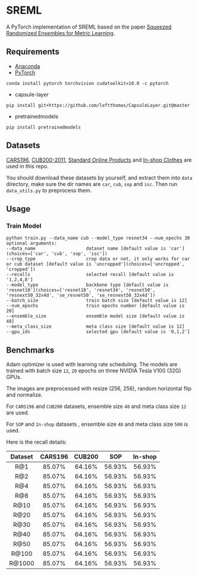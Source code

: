 # SREML
A PyTorch implementation of SREML based on the paper [Squeezed Randomized Ensembles for Metric Learning]().

## Requirements
- [Anaconda](https://www.anaconda.com/download/)
- [PyTorch](https://pytorch.org)
```
conda install pytorch torchvision cudatoolkit=10.0 -c pytorch
```
- capsule-layer
```
pip install git+https://github.com/leftthomas/CapsuleLayer.git@master
```
- pretrainedmodels
```
pip install pretrainedmodels
```


## Datasets
[CARS196](http://ai.stanford.edu/~jkrause/cars/car_dataset.html), [CUB200-2011](http://www.vision.caltech.edu/visipedia/CUB-200-2011.html), 
[Standard Online Products](http://cvgl.stanford.edu/projects/lifted_struct/) and 
[In-shop Clothes](http://mmlab.ie.cuhk.edu.hk/projects/DeepFashion/InShopRetrieval.html) are used in this repo.

You should download these datasets by yourself, and extract them into `data` directory, make sure the dir names are 
`car`, `cub`, `sop` and `isc`. Then run `data_utils.py` to preprocess them.

## Usage
### Train Model
```
python train.py --data_name cub --model_type resnet34 --num_epochs 30
optional arguments:
--data_name                   dataset name [default value is 'car'](choices=['car', 'cub', 'sop', 'isc'])
--crop_type                   crop data or not, it only works for car or cub dataset [default value is 'uncropped'](choices=['uncropped', 'cropped'])
--recalls                     selected recall [default value is '1,2,4,8']
--model_type                  backbone type [default value is 'resnet18'](choices=['resnet18', 'resnet34', 'resnet50', 'resnext50_32x4d', 'se_resnet50', 'se_resnext50_32x4d'])
--batch_size                  train batch size [default value is 12]
--num_epochs                  train epochs number [default value is 20]
--ensemble_size               ensemble model size [default value is 48]
--meta_class_size             meta class size [default value is 12]
--gpu_ids                     selected gpu [default value is '0,1,2']
```

## Benchmarks
Adam optimizer is used with learning rate scheduling. The models are trained with batch size `12`, `20` epochs on three 
NVIDIA Tesla V100 (32G) GPUs.

The images are preprocessed with resize (256, 256), random horizontal flip and normalize. 

For `CARS196` and `CUB200` datasets, ensemble size `48` and meta class size `12` are used. 

For `SOP` and `In-shop` datasets , ensemble size `48` and meta class size `500` is used.

Here is the recall details:

<table>
  <thead>
    <tr>
      <th>Dataset</th>
      <th>CARS196</th>
      <th>CUB200</th>
      <th>SOP</th>
      <th>In-shop</th>
    </tr>
  </thead>
  <tbody>
    <tr>
      <td align="center">R@1</td>
      <td align="center">85.07%</td>
      <td align="center">64.16%</td>
      <td align="center">56.93%</td>
      <td align="center">56.93%</td>
    </tr>
    <tr>
      <td align="center">R@2</td>
      <td align="center">85.07%</td>
      <td align="center">64.16%</td>
      <td align="center">56.93%</td>
      <td align="center">56.93%</td>
    </tr>
    <tr>
      <td align="center">R@4</td>
      <td align="center">85.07%</td>
      <td align="center">64.16%</td>
      <td align="center">56.93%</td>
      <td align="center">56.93%</td>
    </tr>
    <tr>
      <td align="center">R@8</td>
      <td align="center">85.07%</td>
      <td align="center">64.16%</td>
      <td align="center">56.93%</td>
      <td align="center">56.93%</td>
    </tr>
    <tr>
      <td align="center">R@10</td>
      <td align="center">85.07%</td>
      <td align="center">64.16%</td>
      <td align="center">56.93%</td>
      <td align="center">56.93%</td>
    </tr>
    <tr>
      <td align="center">R@20</td>
      <td align="center">85.07%</td>
      <td align="center">64.16%</td>
      <td align="center">56.93%</td>
      <td align="center">56.93%</td>
    </tr>
    <tr>
      <td align="center">R@30</td>
      <td align="center">85.07%</td>
      <td align="center">64.16%</td>
      <td align="center">56.93%</td>
      <td align="center">56.93%</td>
    </tr>
    <tr>
      <td align="center">R@40</td>
      <td align="center">85.07%</td>
      <td align="center">64.16%</td>
      <td align="center">56.93%</td>
      <td align="center">56.93%</td>
    </tr>
    <tr>
      <td align="center">R@50</td>
      <td align="center">85.07%</td>
      <td align="center">64.16%</td>
      <td align="center">56.93%</td>
      <td align="center">56.93%</td>
    </tr>
    <tr>
      <td align="center">R@100</td>
      <td align="center">85.07%</td>
      <td align="center">64.16%</td>
      <td align="center">56.93%</td>
      <td align="center">56.93%</td>
    </tr>
    <tr>
      <td align="center">R@1000</td>
      <td align="center">85.07%</td>
      <td align="center">64.16%</td>
      <td align="center">56.93%</td>
      <td align="center">56.93%</td>
    </tr>
  </tbody>
</table>



